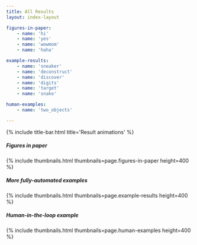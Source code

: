 ```yaml
---
title: All Results
layout: index-layout

figures-in-paper:
    - name: 'hi'
    - name: 'yes'
    - name: 'wowmom'
    - name: 'haha'

example-results:
    - name: 'sneaker'
    - name: 'deconstruct'
    - name: 'discover'
    - name: 'digits'
    - name: 'target'
    - name: 'snake'

human-examples:
    - name: 'two_objects'

---
```


<section>
    <!-- Video gallery -->
    <div class="row w-100 justify-content-center mt-3 px-5">
        <div class="col-12">
            {% include title-bar.html title='Result animations' %}
            <div class="mt-3"></div>
            <h5 class="mt-3">Figures in paper</h5>
            {% include thumbnails.html thumbnails=page.figures-in-paper height=400 %}
            <div class="mt-3"></div>
            <h5 class="mt-3">More fully-automated examples</h5>
            {% include thumbnails.html thumbnails=page.example-results height=400 %}
            <div class="mt-3"></div>
            <h5 class="mt-3">Human-in-the-loop example</h5>
            {% include thumbnails.html thumbnails=page.human-examples height=400 %}
        </div>
    </div>
</section>

